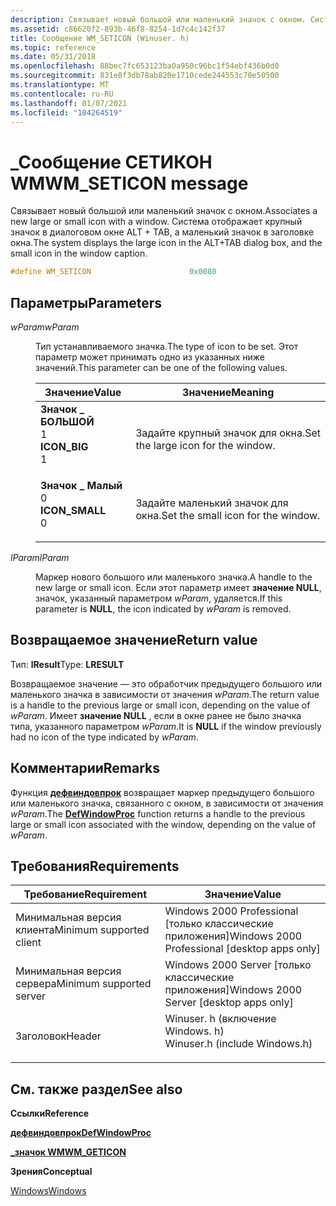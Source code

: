 ```yaml
---
description: Связывает новый большой или маленький значок с окном. Система отображает крупный значок в диалоговом окне ALT + TAB, а маленький значок в заголовке окна.
ms.assetid: c86620f2-893b-46f8-8254-1d7c4c142f37
title: Сообщение WM_SETICON (Winuser. h)
ms.topic: reference
ms.date: 05/31/2018
ms.openlocfilehash: 88bec7fc653123ba0a950c96bc1f54ebf436b0d0
ms.sourcegitcommit: 831e8f3db78ab820e1710cede244553c70e50500
ms.translationtype: MT
ms.contentlocale: ru-RU
ms.lasthandoff: 01/07/2021
ms.locfileid: "104264519"
---
```

# <a name="wm_seticon-message"></a><span data-ttu-id="a9218-104">\_Сообщение СЕТИКОН WM</span><span class="sxs-lookup"><span data-stu-id="a9218-104">WM\_SETICON message</span></span>

<span data-ttu-id="a9218-105">Связывает новый большой или маленький значок с окном.</span><span class="sxs-lookup"><span data-stu-id="a9218-105">Associates a new large or small icon with a window.</span></span> <span data-ttu-id="a9218-106">Система отображает крупный значок в диалоговом окне ALT + TAB, а маленький значок в заголовке окна.</span><span class="sxs-lookup"><span data-stu-id="a9218-106">The system displays the large icon in the ALT+TAB dialog box, and the small icon in the window caption.</span></span>


```C++
#define WM_SETICON                      0x0080
```



## <a name="parameters"></a><span data-ttu-id="a9218-107">Параметры</span><span class="sxs-lookup"><span data-stu-id="a9218-107">Parameters</span></span>

<dl> <dt>

<span data-ttu-id="a9218-108">*wParam*</span><span class="sxs-lookup"><span data-stu-id="a9218-108">*wParam*</span></span> 
</dt> <dd>

<span data-ttu-id="a9218-109">Тип устанавливаемого значка.</span><span class="sxs-lookup"><span data-stu-id="a9218-109">The type of icon to be set.</span></span> <span data-ttu-id="a9218-110">Этот параметр может принимать одно из указанных ниже значений.</span><span class="sxs-lookup"><span data-stu-id="a9218-110">This parameter can be one of the following values.</span></span>



| <span data-ttu-id="a9218-111">Значение</span><span class="sxs-lookup"><span data-stu-id="a9218-111">Value</span></span>                                                                                                                                                                                                       | <span data-ttu-id="a9218-112">Значение</span><span class="sxs-lookup"><span data-stu-id="a9218-112">Meaning</span></span>                                       |
|-------------------------------------------------------------------------------------------------------------------------------------------------------------------------------------------------------------|-----------------------------------------------|
| <span id="ICON_BIG"></span><span id="icon_big"></span><dl> <span data-ttu-id="a9218-113"><dt>**Значок \_ БОЛЬШОЙ**</dt> <dt>1</dt></span><span class="sxs-lookup"><span data-stu-id="a9218-113"><dt>**ICON\_BIG**</dt> <dt>1</dt></span></span> </dl>       | <span data-ttu-id="a9218-114">Задайте крупный значок для окна.</span><span class="sxs-lookup"><span data-stu-id="a9218-114">Set the large icon for the window.</span></span><br/> |
| <span id="ICON_SMALL"></span><span id="icon_small"></span><dl> <span data-ttu-id="a9218-115"><dt>**Значок \_ Малый**</dt> <dt>0</dt></span><span class="sxs-lookup"><span data-stu-id="a9218-115"><dt>**ICON\_SMALL**</dt> <dt>0</dt></span></span> </dl> | <span data-ttu-id="a9218-116">Задайте маленький значок для окна.</span><span class="sxs-lookup"><span data-stu-id="a9218-116">Set the small icon for the window.</span></span><br/> |



 

</dd> <dt>

<span data-ttu-id="a9218-117">*lParam*</span><span class="sxs-lookup"><span data-stu-id="a9218-117">*lParam*</span></span> 
</dt> <dd>

<span data-ttu-id="a9218-118">Маркер нового большого или маленького значка.</span><span class="sxs-lookup"><span data-stu-id="a9218-118">A handle to the new large or small icon.</span></span> <span data-ttu-id="a9218-119">Если этот параметр имеет **значение NULL**, значок, указанный параметром *wParam*, удаляется.</span><span class="sxs-lookup"><span data-stu-id="a9218-119">If this parameter is **NULL**, the icon indicated by *wParam* is removed.</span></span>

</dd> </dl>

## <a name="return-value"></a><span data-ttu-id="a9218-120">Возвращаемое значение</span><span class="sxs-lookup"><span data-stu-id="a9218-120">Return value</span></span>

<span data-ttu-id="a9218-121">Тип: **lResult**</span><span class="sxs-lookup"><span data-stu-id="a9218-121">Type: **LRESULT**</span></span>

<span data-ttu-id="a9218-122">Возвращаемое значение — это обработчик предыдущего большого или маленького значка в зависимости от значения *wParam*.</span><span class="sxs-lookup"><span data-stu-id="a9218-122">The return value is a handle to the previous large or small icon, depending on the value of *wParam*.</span></span> <span data-ttu-id="a9218-123">Имеет **значение NULL** , если в окне ранее не было значка типа, указанного параметром *wParam*.</span><span class="sxs-lookup"><span data-stu-id="a9218-123">It is **NULL** if the window previously had no icon of the type indicated by *wParam*.</span></span>

## <a name="remarks"></a><span data-ttu-id="a9218-124">Комментарии</span><span class="sxs-lookup"><span data-stu-id="a9218-124">Remarks</span></span>

<span data-ttu-id="a9218-125">Функция [**дефвиндовпрок**](/windows/desktop/api/winuser/nf-winuser-defwindowproca) возвращает маркер предыдущего большого или маленького значка, связанного с окном, в зависимости от значения *wParam*.</span><span class="sxs-lookup"><span data-stu-id="a9218-125">The [**DefWindowProc**](/windows/desktop/api/winuser/nf-winuser-defwindowproca) function returns a handle to the previous large or small icon associated with the window, depending on the value of *wParam*.</span></span>

## <a name="requirements"></a><span data-ttu-id="a9218-126">Требования</span><span class="sxs-lookup"><span data-stu-id="a9218-126">Requirements</span></span>



| <span data-ttu-id="a9218-127">Требование</span><span class="sxs-lookup"><span data-stu-id="a9218-127">Requirement</span></span> | <span data-ttu-id="a9218-128">Значение</span><span class="sxs-lookup"><span data-stu-id="a9218-128">Value</span></span> |
|-------------------------------------|----------------------------------------------------------------------------------------------------------|
| <span data-ttu-id="a9218-129">Минимальная версия клиента</span><span class="sxs-lookup"><span data-stu-id="a9218-129">Minimum supported client</span></span><br/> | <span data-ttu-id="a9218-130">Windows 2000 Professional \[только классические приложения\]</span><span class="sxs-lookup"><span data-stu-id="a9218-130">Windows 2000 Professional \[desktop apps only\]</span></span><br/>                                               |
| <span data-ttu-id="a9218-131">Минимальная версия сервера</span><span class="sxs-lookup"><span data-stu-id="a9218-131">Minimum supported server</span></span><br/> | <span data-ttu-id="a9218-132">Windows 2000 Server \[только классические приложения\]</span><span class="sxs-lookup"><span data-stu-id="a9218-132">Windows 2000 Server \[desktop apps only\]</span></span><br/>                                                     |
| <span data-ttu-id="a9218-133">Заголовок</span><span class="sxs-lookup"><span data-stu-id="a9218-133">Header</span></span><br/>                   | <dl> <span data-ttu-id="a9218-134"><dt>Winuser. h (включение Windows. h)</dt></span><span class="sxs-lookup"><span data-stu-id="a9218-134"><dt>Winuser.h (include Windows.h)</dt></span></span> </dl> |



## <a name="see-also"></a><span data-ttu-id="a9218-135">См. также раздел</span><span class="sxs-lookup"><span data-stu-id="a9218-135">See also</span></span>

<dl> <dt>

<span data-ttu-id="a9218-136">**Ссылки**</span><span class="sxs-lookup"><span data-stu-id="a9218-136">**Reference**</span></span>
</dt> <dt>

[<span data-ttu-id="a9218-137">**дефвиндовпрок**</span><span class="sxs-lookup"><span data-stu-id="a9218-137">**DefWindowProc**</span></span>](/windows/desktop/api/winuser/nf-winuser-defwindowproca)
</dt> <dt>

[<span data-ttu-id="a9218-138">**\_значок WM**</span><span class="sxs-lookup"><span data-stu-id="a9218-138">**WM\_GETICON**</span></span>](wm-geticon.md)
</dt> <dt>

<span data-ttu-id="a9218-139">**Зрения**</span><span class="sxs-lookup"><span data-stu-id="a9218-139">**Conceptual**</span></span>
</dt> <dt>

[<span data-ttu-id="a9218-140">Windows</span><span class="sxs-lookup"><span data-stu-id="a9218-140">Windows</span></span>](windows.md)
</dt> </dl>

 

 
